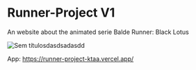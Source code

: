 # Runner-Project V1
An website about the animated serie Balde Runner: Black Lotus

![Sem títulosdasdsadasdd](https://user-images.githubusercontent.com/82295321/236317137-09cb9db3-4e37-4ce5-89bd-9073ff1aeb79.png)


App: https://runner-project-ktaa.vercel.app/
